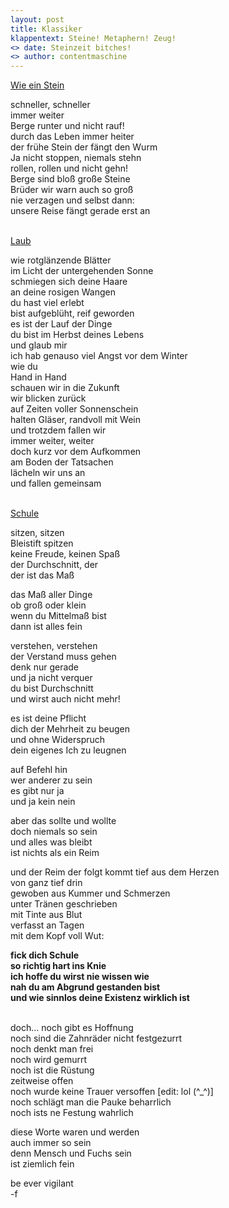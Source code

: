 ```yaml
---
layout: post
title: Klassiker
klappentext: Steine! Metaphern! Zeug!
<> date: Steinzeit bitches!
<> author: contentmaschine
---
```

<u>Wie ein Stein</u> <br> 

schneller, schneller <br>
immer weiter <br>
Berge runter und nicht rauf! <br>
durch das Leben immer heiter <br>
der frühe Stein der fängt den Wurm <br>
Ja nicht stoppen, niemals stehn <br>
rollen, rollen und nicht gehn! <br>
Berge sind bloß große Steine <br>
Brüder wir warn auch so groß <br>
nie verzagen und selbst dann: <br>
unsere Reise fängt gerade erst an <br> <br>

<u>Laub</u> <br>

wie rotglänzende Blätter <br>
im Licht der untergehenden Sonne <br>
schmiegen sich deine Haare <br>
an deine rosigen Wangen <br>
du hast viel erlebt <br>
bist aufgeblüht, reif geworden <br>
es ist der Lauf der Dinge <br>
du bist im Herbst deines Lebens <br>
und glaub mir <br>
ich hab genauso viel Angst vor dem Winter <br>
wie du <br>
Hand in Hand <br>
schauen wir in die Zukunft <br>
wir blicken zurück  <br>
auf Zeiten voller Sonnenschein <br>
halten Gläser, randvoll mit Wein <br>
und trotzdem fallen wir <br>
immer weiter, weiter <br>
doch kurz vor dem Aufkommen <br>
am Boden der Tatsachen <br>
lächeln wir uns an <br>
und fallen gemeinsam <br> <br>

<u>Schule</u> <br>

sitzen, sitzen <br>
Bleistift spitzen <br>
keine Freude, keinen Spaß <br>
der Durchschnitt, der <br>
der ist das Maß <br>

das Maß aller Dinge <br>
ob groß oder klein <br>
wenn du Mittelmaß bist <br>
dann ist alles fein <br>

verstehen, verstehen <br>
der Verstand muss gehen <br>
denk nur gerade <br>
und ja nicht verquer <br>
du bist Durchschnitt <br>
und wirst auch nicht mehr! <br> 

es ist deine Pflicht  <br>
dich der Mehrheit zu beugen <br>
und ohne Widerspruch <br>
dein eigenes Ich zu leugnen <br>

auf Befehl hin <br>
wer anderer zu sein <br>
es gibt nur ja <br>
und ja kein nein <br> 

aber das sollte und wollte <br>
doch niemals so sein <br>
und alles was bleibt <br>
ist nichts als ein Reim <br>

und der Reim der folgt kommt tief aus dem Herzen <br>
von ganz tief drin <br>
gewoben aus Kummer und Schmerzen <br>
unter Tränen geschrieben  <br>
mit Tinte aus Blut <br>
verfasst an Tagen  <br>
mit dem Kopf voll Wut: <br>

<b>fick dich Schule <br>
so richtig hart ins Knie <br>
ich hoffe du wirst nie wissen wie <br>
nah du am Abgrund gestanden bist <br>
und wie sinnlos deine Existenz wirklich ist </b> <br> <br>


doch... noch gibt es Hoffnung <br>
noch sind die Zahnräder nicht festgezurrt <br>
noch denkt man frei <br>
noch wird gemurrt <br>
noch ist die Rüstung <br>
zeitweise offen <br>
noch wurde keine Trauer versoffen [edit: lol (^_^)] <br>
noch schlägt man die Pauke beharrlich <br>
noch ists ne Festung wahrlich <br>

diese Worte waren und werden <br>
auch immer so sein <br>
denn Mensch und Fuchs sein <br>
ist ziemlich fein <br>

be ever vigilant <br>
-f
